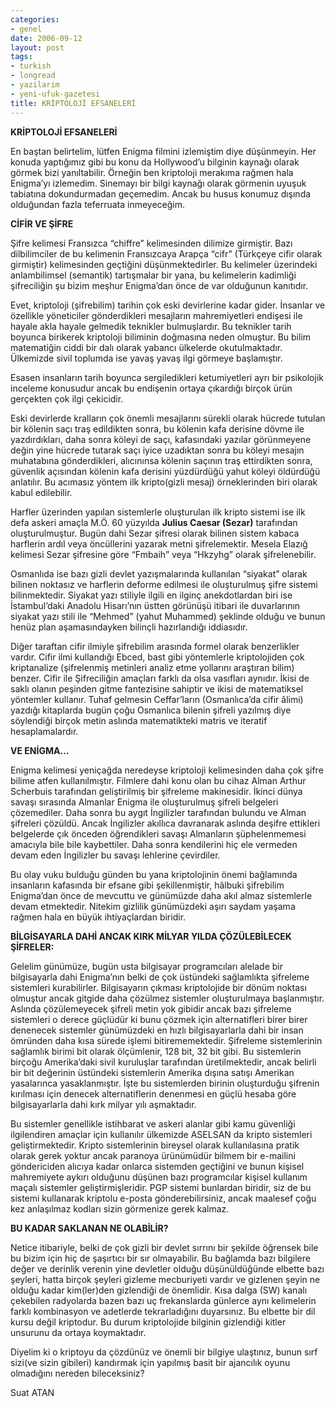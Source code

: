 ```yaml
---
categories:
- genel
date: 2006-09-12
layout: post
tags:
- turkish
- longread
- yazilarim
- yeni-ufuk-gazetesi
title: KRİPTOLOJİ EFSANELERİ
---
```


**KRİPTOLOJİ EFSANELERİ**

En baştan belirtelim, lütfen Enigma filmini izlemiştim diye düşünmeyin. Her konuda yaptığımız gibi bu konu da Hollywood’u bilginin kaynağı olarak görmek bizi yanıltabilir. Örneğin ben kriptoloji merakıma rağmen hala Enigma’yı izlemedim. Sinemayı bir bilgi kaynağı olarak görmenin uyuşuk tabiatına dokundurmadan geçemedim. Ancak bu husus konumuz dışında olduğundan fazla teferruata inmeyeceğim.

**CİFİR VE ŞİFRE**

Şifre kelimesi Fransızca “chiffre” kelimesinden dilimize girmiştir. Bazı dilbilimciler de bu kelimenin Fransızcaya Arapça “cifr” (Türkçeye cifir olarak girmiştir) kelimesinden geçtiğini düşünmektedirler. Bu kelimeler üzerindeki anlambilimsel (semantik) tartışmalar bir yana, bu kelimelerin kadimliği şifreciliğin şu bizim meşhur Enigma’dan önce de var olduğunun kanıtıdır.

Evet, kriptoloji (şifrebilim) tarihin çok eski devirlerine kadar gider. İnsanlar ve özellikle yöneticiler gönderdikleri mesajların mahremiyetleri endişesi ile hayale akla hayale gelmedik teknikler bulmuşlardır. Bu teknikler tarih boyunca birikerek kriptoloji biliminin doğmasına neden olmuştur. Bu bilim matematiğin ciddi bir dalı olarak yabancı ülkelerde okutulmaktadır. Ülkemizde sivil toplumda ise yavaş yavaş ilgi görmeye başlamıştır.

Esasen insanların tarih boyunca sergiledikleri ketumiyetleri ayrı bir psikolojik inceleme konusudur ancak bu endişenin ortaya çıkardığı birçok ürün gerçekten çok ilgi çekicidir.

Eski devirlerde kralların çok önemli mesajlarını sürekli olarak hücrede tutulan bir kölenin saçı traş edildikten sonra, bu kölenin kafa derisine dövme ile yazdırdıkları, daha sonra köleyi de saçı, kafasındaki yazılar görünmeyene değin yine hücrede tutarak saçı iyice uzadıktan sonra bu köleyi mesajın muhatabına gönderdikleri, alıcınınsa kölenin saçının traş ettirdikten sonra, güvenlik açısından kölenin kafa derisini yüzdürdüğü yahut köleyi öldürdüğü anlatılır. Bu acımasız yöntem ilk kripto(gizli mesaj) örneklerinden biri olarak kabul edilebilir.

Harfler üzerinden yapılan sistemlerle oluşturulan ilk kripto sistemi ise ilk defa askeri amaçla M.Ö. 60 yüzyılda **Julius Caesar (Sezar)** tarafından oluşturulmuştur. Bugün dahi Sezar şifresi olarak bilinen sistem kabaca harflerin ardıl veya öncüllerini yazarak metni şifrelemektir. Mesela Elazığ kelimesi Sezar şifresine göre “Fmbaih” veya “Hkzyhg” olarak şifrelenebilir.

Osmanlıda ise bazı gizli devlet yazışmalarında kullanılan “siyakat” olarak bilinen noktasız ve harflerin deforme edilmesi ile oluşturulmuş şifre sistemi bilinmektedir. Siyakat yazı stiliyle ilgili en ilginç anekdotlardan biri ise İstambul’daki Anadolu Hisarı’nın üstten görünüşü itibari ile duvarlarının siyakat yazı stili ile “Mehmed” (yahut Muhammed) şeklinde olduğu ve bunun henüz plan aşamasındayken bilinçli hazırlandığı iddiasıdır.

Diğer taraftan cifir ilmiyle şifrebilim arasında formel olarak benzerlikler vardır. Cifir ilmi kullandığı Ebced, bast gibi yöntemlerle kriptolojiden çok kriptanalize (şifrelenmiş metinleri analiz etme yollarını araştıran bilim) benzer. Cifir ile Şifreciliğin amaçları farklı da olsa vasıfları aynıdır. İkisi de saklı olanın peşinden gitme fantezisine sahiptir ve ikisi de matematiksel yöntemler kullanır. Tuhaf gelmesin Ceffar’ların (Osmanlıca’da cifir âlimi) yazdığı kitaplarda bugün çoğu Osmanlıca bilenin şifreli yazılmış diye söylendiği birçok metin aslında matematikteki matris ve iteratif hesaplamalardır.

**VE ENİGMA…**

Enigma kelimesi yeniçağda neredeyse kriptoloji kelimesinden daha çok şifre bilime atfen kullanılmıştır. Filmlere dahi konu olan bu cihaz Alman Arthur Scherbuis tarafından geliştirilmiş bir şifreleme makinesidir. İkinci dünya savaşı sırasında Almanlar Enigma ile oluşturulmuş şifreli belgeleri çözemediler. Daha sonra bu aygıt İngilizler tarafından bulundu ve Alman şifreleri çözüldü. Ancak İngilizler akıllıca davranarak aslında deşifre ettikleri belgelerde çık önceden öğrendikleri savaşı Almanların şüphelenmemesi amacıyla bile bile kaybettiler. Daha sonra kendilerini hiç ele vermeden devam eden İngilizler bu savaşı lehlerine çevirdiler.

Bu olay vuku bulduğu günden bu yana kriptolojinin önemi bağlamında insanların kafasında bir efsane gibi şekillenmiştir, hâlbuki şifrebilim Enigma’dan önce de mevcuttu ve günümüzde daha akıl almaz sistemlerle devam etmektedir. Nitekim gizlilik günümüzdeki aşırı saydam yaşama rağmen hala en büyük ihtiyaçlardan biridir.

**BİLGİSAYARLA DAHİ ANCAK KIRK MİLYAR YILDA ÇÖZÜLEBİLECEK ŞİFRELER:**

Gelelim günümüze, bugün usta bilgisayar programcıları alelade bir bilgisayarla dahi Enigma’nın belki de çok üstündeki sağlamlıkta şifreleme sistemleri kurabilirler. Bilgisayarın çıkması kriptolojide bir dönüm noktası olmuştur ancak gitgide daha çözülmez sistemler oluşturulmaya başlanmıştır. Aslında çözülemeyecek şifreli metin yok gibidir ancak bazı şifreleme sistemleri o derece güçlüdür ki bunu çözmek için alternatifleri birer birer denenecek sistemler günümüzdeki en hızlı bilgisayarlarla dahi bir insan ömründen daha kısa sürede işlemi bitirememektedir. Şifreleme sistemlerinin sağlamlık birimi bit olarak ölçümlenir, 128 bit, 32 bit gibi. Bu sistemlerin birçoğu Amerika’daki sivil kuruluşlar tarafından üretilmektedir, ancak belirli bir bit değerinin üstündeki sistemlerin Amerika dışına satışı Amerikan yasalarınca yasaklanmıştır. İşte bu sistemlerden birinin oluşturduğu şifrenin kırılması için denecek alternatiflerin denenmesi en güçlü hesaba göre bilgisayarlarla dahi kırk milyar yılı aşmaktadır.

Bu sistemler genellikle istihbarat ve askeri alanlar gibi kamu güvenliği ilgilendiren amaçlar için kullanılır ülkemizde ASELSAN da kripto sistemleri geliştirmektedir. Kripto sistemlerinin bireysel olarak kullanılasına pratik olarak gerek yoktur ancak paranoya ürünümüdür bilmem bir e-mailini göndericiden alıcıya kadar onlarca sistemden geçtiğini ve bunun kişisel mahremiyete aykırı olduğunu düşünen bazı programcılar kişisel kullanım maçalı sistemler geliştirmişleridir. PGP sistemi bunlardan biridir, siz de bu sistemi kullanarak kriptolu e-posta gönderebilirsiniz, ancak maalesef çoğu kez anlaşılmaz kodları sizin görmenize gerek kalmaz.

**BU KADAR SAKLANAN NE OLABİLİR?**

Netice itibariyle, belki de çok gizli bir devlet sırrını bir şekilde öğrensek bile bu bizim için hiç de şaşırtıcı bir sır olmayabilir. Bu bağlamda bazı bilgilere değer ve derinlik verenin yine devletler olduğu düşünüldüğünde elbette bazı şeyleri, hatta birçok şeyleri gizleme mecburiyeti vardır ve gizlenen şeyin ne olduğu kadar kim(ler)den gizlendiği de önemlidir. Kısa dalga (SW) kanalı çekebilen radyolarda bazen bazı uç frekanslarda günlerce aynı kelimelerin farklı kombinasyon ve adetlerde tekrarladığını duyarsınız. Bu elbette bir dil kursu değil kriptodur. Bu durum kriptolojide bilginin gizlendiği kitler unsurunu da ortaya koymaktadır.

Diyelim ki o kriptoyu da çözdünüz ve önemli bir bilgiye ulaştınız, bunun sırf sizi(ve sizin gibileri) kandırmak için yapılmış basit bir ajancılık oyunu olmadığını nereden bileceksiniz?

Suat ATAN
